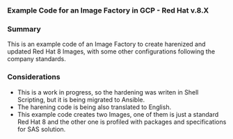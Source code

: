 ### Example Code for an Image Factory in GCP - Red Hat v.8.X

### Summary

This is an example code of an Image Factory to create harenized and updated Red Hat 8 Images, with some other configurations following the company standards. 

### Considerations

- This is a work in progress, so the hardening was writen in Shell Scripting, but it is being migrated to Ansible. 
- The harening code is being also translated to English. 
- This example code creates two Images, one of them is just a standard Red Hat 8 and the other one is profiled with packages and specifications for SAS solution. 


